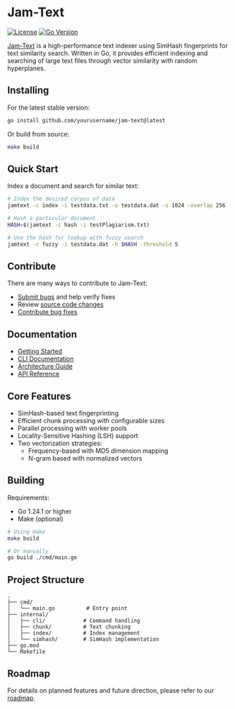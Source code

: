 # Jam-Text

[![License](https://img.shields.io/badge/license-MIT-blue.svg)](LICENSE)
[![Go Version](https://img.shields.io/badge/go-1.24.1-blue.svg)](https://golang.org/dl/)

[Jam-Text](https://github.com/yourusername/jam-text) is a high-performance text indexer using SimHash fingerprints for text similarity search. Written in Go, it provides efficient indexing and searching of large text files through vector similarity with random hyperplanes.

## Installing

For the latest stable version:

```bash
go install github.com/yourusername/jam-text@latest
```

Or build from source:

```bash
make build
```

## Quick Start

Index a document and search for similar text:

```bash
# Index the desired corpus of data
jamtext -c index -i testdata.txt -o testdata.dat -s 1024 -overlap 256

# Hash a particular document
HASH=$(jamtext -c hash -i testPlagiarism.txt)

# Use the hash for lookup with fuzzy search
jamtext -c fuzzy -i testdata.dat -h $HASH -threshold 5
```

## Contribute

There are many ways to contribute to Jam-Text:
* [Submit bugs](https://github.com/yourusername/jam-text/issues) and help verify fixes
* Review [source code changes](https://github.com/yourusername/jam-text/pulls)
* [Contribute bug fixes](CONTRIBUTING.md)

## Documentation

* [Getting Started](docs/guides/getting-started.md)
* [CLI Documentation](docs/cli.md)
* [Architecture Guide](docs/architecture/design.md)
* [API Reference](docs/api/README.md)

## Core Features

* SimHash-based text fingerprinting
* Efficient chunk processing with configurable sizes
* Parallel processing with worker pools
* Locality-Sensitive Hashing (LSH) support
* Two vectorization strategies:
  * Frequency-based with MD5 dimension mapping
  * N-gram based with normalized vectors

## Building

Requirements:
- Go 1.24.1 or higher
- Make (optional)

```bash
# Using make
make build

# Or manually
go build ./cmd/main.go
```

## Project Structure

```
.
├── cmd/
│   └── main.go          # Entry point
├── internal/
│   ├── cli/            # Command handling
│   ├── chunk/          # Text chunking
│   ├── index/          # Index management
│   └── simhash/        # SimHash implementation
├── go.mod
└── Makefile
```

## Roadmap

For details on planned features and future direction, please refer to our [roadmap](docs/roadmap.md).
